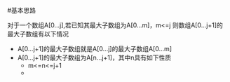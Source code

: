 #基本思路

对于一个数组A[0...j],若已知其最大子数组为A[0...m]，m<=j
则数组A[0...j+1]的最大子数组有以下情况

* A[0...j+1]的最大子数组就是A[0...j]的最大子数组A[0...m]
* A[0...j+1]的最大子数组为A[n...j+1]，其中n具有如下性质
  * m<=n<=j+1
  *  

